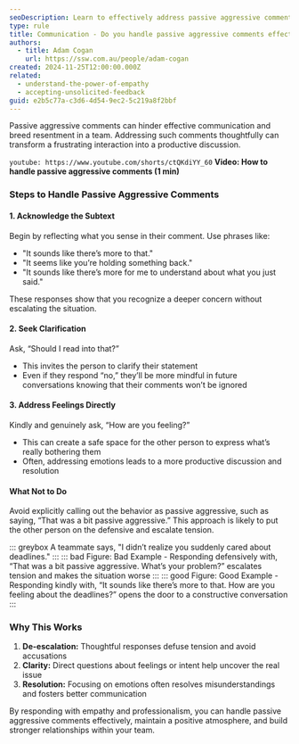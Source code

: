 ```yaml
---
seoDescription: Learn to effectively address passive aggressive comments to foster open communication and better understanding in your team.
type: rule
title: Communication - Do you handle passive aggressive comments effectively?
authors:
  - title: Adam Cogan
    url: https://ssw.com.au/people/adam-cogan
created: 2024-11-25T12:00:00.000Z
related:
  - understand-the-power-of-empathy     
  - accepting-unsolicited-feedback      
guid: e2b5c77a-c3d6-4d54-9ec2-5c219a8f2bbf       
---
```

Passive aggressive comments can hinder effective communication and breed resentment in a team. Addressing such comments thoughtfully can transform a frustrating interaction into a productive discussion.

<!--endintro-->

`youtube: https://www.youtube.com/shorts/ctQKdiYY_60`
**Video: How to handle passive aggressive comments (1 min)**

### Steps to Handle Passive Aggressive Comments

#### 1. Acknowledge the Subtext

Begin by reflecting what you sense in their comment. Use phrases like:

* "It sounds like there’s more to that."
* "It seems like you’re holding something back."
* "It sounds like there’s more for me to understand about what you just said."

These responses show that you recognize a deeper concern without escalating the situation.

#### 2. Seek Clarification

Ask, “Should I read into that?”

* This invites the person to clarify their statement
* Even if they respond “no,” they’ll be more mindful in future conversations knowing that their comments won’t be ignored

#### 3. Address Feelings Directly

Kindly and genuinely ask, “How are you feeling?”

* This can create a safe space for the other person to express what’s really bothering them
* Often, addressing emotions leads to a more productive discussion and resolution

#### What Not to Do

Avoid explicitly calling out the behavior as passive aggressive, such as saying, “That was a bit passive aggressive.” This approach is likely to put the other person on the defensive and escalate tension.

::: greybox
A teammate says, "I didn’t realize you suddenly cared about deadlines."
:::
::: bad
Figure: Bad Example - Responding defensively with, “That was a bit passive aggressive. What’s your problem?” escalates tension and makes the situation worse
:::
::: good
Figure: Good Example - Responding kindly with, “It sounds like there’s more to that. How are you feeling about the deadlines?” opens the door to a constructive conversation
:::

### Why This Works

1. **De-escalation:** Thoughtful responses defuse tension and avoid accusations
2. **Clarity:** Direct questions about feelings or intent help uncover the real issue
3. **Resolution:** Focusing on emotions often resolves misunderstandings and fosters better communication

By responding with empathy and professionalism, you can handle passive aggressive comments effectively, maintain a positive atmosphere, and build stronger relationships within your team.
